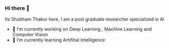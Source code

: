 ### Hi there 👋

Its Shubham Thakur here, I am a post graduate researcher specialized in AI

- 🔭 I’m currently working on Deep Learning , Machine Learning and Computer Vision
- 🌱 I’m currently learning Artifitial Intelligence


